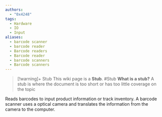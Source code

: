 ```yaml
---
authors:
  - "0x4248"
tags:
  - Hardware
  - IO
  - Input
aliases:
  - barcode scanner
  - barcode reader
  - Barcode readers
  - Barcode reader
  - barcode scanners
  - Barcode scanners
---
```

> [!warning]+ Stub
> This wiki page is a **Stub**.
> #Stub 
> **What is a stub?**
> A stub is where the document is too short or has too little coverage on the topic

Reads barcodes to input product information or track inventory. A barcode scanner uses a optical camera and translates the information from the camera to the computer.